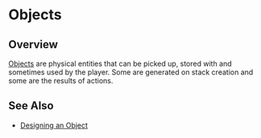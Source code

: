 # Objects

## Overview

[Objects] are physical entities that can be picked up, stored with and sometimes used by the player. Some are generated on stack creation and some are the results of actions.

## See Also

- [Designing an Object](/docs/guides/design-object.md)

[objects]: /into-the-woods/world/object
